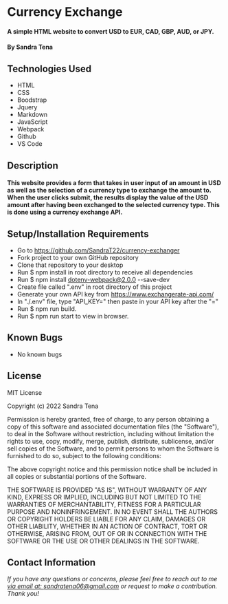 # Currency Exchange

#### A simple HTML website to convert USD to EUR, CAD, GBP, AUD, or JPY. 

#### By Sandra Tena

## Technologies Used

* HTML
* CSS
* Boodstrap
* Jquery
* Markdown
* JavaScript
* Webpack
* Github
* VS Code

## Description
#### This website provides a form that takes in user input of an amount in USD as well as the selection of a currency type to exchange the amount to. When the user clicks submit, the results display the value of the USD amount after having been exchanged to the selected currency type. This is done using a currency exchange API.

## Setup/Installation Requirements

* Go to https://github.com/SandraT22/currency-exchanger
* Fork project to your own GitHub repository
* Clone that repository to your desktop
* Run $ npm install in root directory to receive all dependencies
* Run $ npm install dotenv-webpack@2.0.0 --save-dev
* Create file called ".env" in root directory of this project
* Generate your own API key from https://www.exchangerate-api.com/
* In "./.env" file, type "API_KEY=" then paste in your API key after the "=" 
* Run $ npm run build.
* Run $ npm run start to view in browser.

## Known Bugs

* No known bugs

## License

MIT License

Copyright (c) 2022 Sandra Tena

Permission is hereby granted, free of charge, to any person obtaining a copy
of this software and associated documentation files (the "Software"), to deal
in the Software without restriction, including without limitation the rights
to use, copy, modify, merge, publish, distribute, sublicense, and/or sell
copies of the Software, and to permit persons to whom the Software is
furnished to do so, subject to the following conditions:

The above copyright notice and this permission notice shall be included in all
copies or substantial portions of the Software.

THE SOFTWARE IS PROVIDED "AS IS", WITHOUT WARRANTY OF ANY KIND, EXPRESS OR
IMPLIED, INCLUDING BUT NOT LIMITED TO THE WARRANTIES OF MERCHANTABILITY,
FITNESS FOR A PARTICULAR PURPOSE AND NONINFRINGEMENT. IN NO EVENT SHALL THE
AUTHORS OR COPYRIGHT HOLDERS BE LIABLE FOR ANY CLAIM, DAMAGES OR OTHER
LIABILITY, WHETHER IN AN ACTION OF CONTRACT, TORT OR OTHERWISE, ARISING FROM,
OUT OF OR IN CONNECTION WITH THE SOFTWARE OR THE USE OR OTHER DEALINGS IN THE
SOFTWARE.

## Contact Information

_If you have any questions or concerns, please feel free to reach out to me [via email at: sandratena06@gmail.com](mailto:sandratena06@gmail.com) or request to make a contribution. Thank you!_ 
